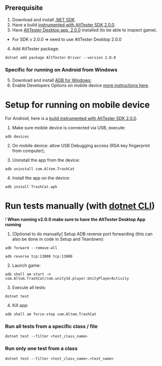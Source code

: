 ## Prerequisite

1. Download and install [.NET SDK](https://dotnet.microsoft.com/en-us/download).
2. Have a build [instrumented with AltTester SDK 2.0.0](https://alttester.com/app/uploads/AltTester/TrashCat/TrashCatStandAlone2FNoTutorial.zip).
3. Have [AltTester Desktop app, 2.0.0](https://alttester.com/alttester/) installed (to be able to inspect game).
- For SDK v 2.0.0 => need to use AltTester Desktop 2.0.0
4. Add AltTester package:
```
dotnet add package AltTester-Driver --version 2.0.0
```

### Specific for running on Android from Windows
5. Download and install [ADB for Windows](https://dl.google.com/android/repository/platform-tools-latest-windows.zip);
6. Enable Developers Options on mobile device [more instructions here](https://www.xda-developers.com/install-adb-windows-macos-linux/).

# Setup for running on mobile device
For Android, here is a [build instrumented with AltTester SDK 2.0.0](https://alttester.com/app/uploads/AltTester/TrashCat/TrashCatAndroid2NoTutorial.zip).

1. Make sure mobile device is connected via USB, execute:

```
adb devices
```

2. On mobile device: allow USB Debugging access (RSA key fingerprint from computer);

3. Uninstall the app from the device:

```
adb uninstall com.Altom.TrashCat
```

4. Install the app on the device:

```
adb install TrashCat.apk
```

# Run tests manually (with [dotnet CLI](https://learn.microsoft.com/en-us/dotnet/core/tools/dotnet-test))
! **When running v2.0.0 make sure to have the AltTester Desktop App running**

1. [Optional to do manually] Setup ADB reverse port forwarding (this can also be done in code in Setup and Teardown):

```
adb forward --remove-all
```

```
adb reverse tcp:13000 tcp:13000
```

2. Launch game:

```
adb shell am start -n com.Altom.TrashCat/com.unity3d.player.UnityPlayerActivity
```

3. Execute all tests:

```
dotnet test
```

4. Kill app:
```
adb shell am force-stop com.Altom.TrashCat
```


### Run all tests from a specific class / file

```
dotnet test --filter <test_class_name>
```

### Run only one test from a class

```
dotnet test --filter <test_class_name>.<test_name>
```

